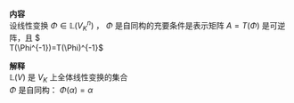**内容**    
设线性变换 $\Phi\in\mathbb L(V_K^n)$ ， $\Phi$ 是自同构的充要条件是表示矩阵 $A=T(\Phi)$ 是可逆阵，且 $    
T(\Phi^{-1})=T(\Phi)^{-1}$     
    
**解释**    
 $\mathbb L(V)$ 是 $V_K$ 上全体线性变换的集合    
 $\Phi$ 是自同构： $\Phi(\alpha)=\alpha$     

